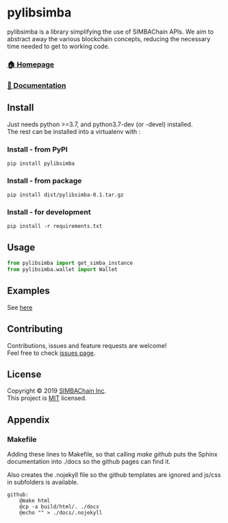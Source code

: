 # pylibsimba


pylibsimba is a library simplifying the use of SIMBAChain APIs. We aim to abstract away the various blockchain 
concepts, reducing the necessary time needed to get to working code.

### [🏠 Homepage](https://github.com/simbachain/pylibsimba#readme)
### [📝 Documentation](https://simbachain.github.io/PyLibSIMBA/)

## Install

Just needs python >=3.7, and python3.7-dev (or -devel) installed.<br>
The rest can be installed into a virtualenv with :

### Install - from PyPI

	pip install pylibsimba

### Install - from package

	pip install dist/pylibsimba-0.1.tar.gz

### Install - for development

    pip install -r requirements.txt

## Usage

```python
from pylibsimba import get_simba_instance
from pylibsimba.wallet import Wallet
```

## Examples

See [here](https://github.com/SIMBAChain/PyLibSIMBA/blob/master/tests/examples.py)

## Contributing

Contributions, issues and feature requests are welcome!<br/>
Feel free to check [issues page](https://github.com/SIMBAChain/PyLibSIMBA/issues).

## License

Copyright © 2019 [SIMBAChain Inc](https://simbachain.com/).<br />
This project is [MIT](https://github.com/SIMBAChain/PyLibSIMBA/blob/master/LICENSE) licensed.

## Appendix

### Makefile

Adding these lines to Makefile, so that calling *make github* puts the Sphinx documentation into ./docs so the github
 pages can find it.
 
 Also creates the .nojekyll file so the github templates are ignored and js/css in subfolders is available.

	github:
		@make html
		@cp -a build/html/. ./docs
		@echo "" > ./docs/.nojekyll
		
